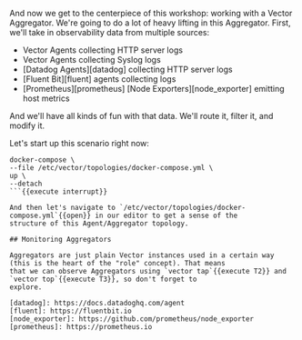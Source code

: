 And now we get to the centerpiece of this workshop: working with a Vector Aggregator. We're going to do a lot of heavy
lifting in this Aggregator. First, we'll take in observability data from multiple sources:

* Vector Agents collecting HTTP server logs
* Vector Agents collecting Syslog logs
* [Datadog Agents][datadog] collecting HTTP server logs
* [Fluent Bit][fluent] agents collecting logs
* [Prometheus][prometheus] [Node Exporters][node_exporter] emitting host metrics

And we'll have all kinds of fun with that data. We'll route it, filter it, and modify it.

Let's start up this scenario right now:

```
docker-compose \
--file /etc/vector/topologies/docker-compose.yml \
up \
--detach
```{{execute interrupt}}

And then let's navigate to `/etc/vector/topologies/docker-compose.yml`{{open}} in our editor to get a sense of the
structure of this Agent/Aggregator topology.

## Monitoring Aggregators

Aggregators are just plain Vector instances used in a certain way (this is the heart of the "role" concept). That means
that we can observe Aggregators using `vector tap`{{execute T2}} and `vector top`{{execute T3}}, so don't forget to
explore.

[datadog]: https://docs.datadoghq.com/agent
[fluent]: https://fluentbit.io
[node_exporter]: https://github.com/prometheus/node_exporter
[prometheus]: https://prometheus.io